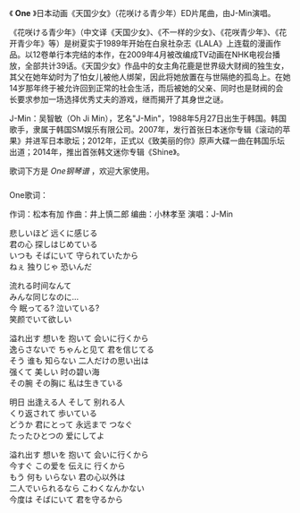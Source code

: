 

《 **One** 》日本动画《天国少女》（花咲ける青少年）ED片尾曲，由J-Min演唱。

  

《花咲ける青少年》（中文译《天国少女》、《不一样的少女》、《花咲青少年》、《花开青少年》等）是树夏实于1989年开始在白泉社杂志《LALA》上连载的漫画作品。以12卷单行本完结的本作，在2009年4月被改编成TV动画在NHK电视台播放，全部共计39话。《天国少女》作品中的女主角花鹿是世界级大财阀的独生女，其父在她年幼时为了怕女儿被他人绑架，因此将她放置在与世隔绝的孤岛上。在她14岁那年终于被允许回到正常的社会生活，而后被她的父亲、同时也是财阀的会长要求参加一场选择优秀丈夫的游戏，继而揭开了其身世之谜。

  

J-Min：吴智敏（Oh Ji
Min），艺名"J-Min"，1988年5月27日出生于韩国。韩国歌手，隶属于韩国SM娱乐有限公司。2007年，发行首张日本迷你专辑《滚动的苹果》并进军日本歌坛；2012年，正式以《致美丽的你》原声大碟一曲在韩国乐坛出道；2014年，推出首张韩文迷你专辑《Shine》。

  

歌词下方是 _One钢琴谱_ ，欢迎大家使用。

###  
One歌词：

作词：松本有加 作曲：井上慎二郎 编曲：小林孝至 演唱：J-Min  
  
  
悲しいほど 远くに感じる  
君の心 探しはじめている  
いつも そばにいて 守られていたから  
ねぇ 独りじゃ 恐いんだ

流れる时间なんて  
みんな同じなのに…  
今 眠ってる? 泣いている?  
笑颜でいて欲しい

溢れ出す 想いを 抱いて 会いに行くから  
逸らさないで ちゃんと见て 君を信じてる  
そう 谁も 知らない 二人だけの思い出は  
强くて 美しい 时の碧い海  
その腕 その胸に 私は生きている

明日 出逢える人 そして 别れる人  
くり返されて 歩いている  
どうか 君にとって 永远まで つなぐ  
たったひとつの 爱にしてよ

溢れ出す 想いを 抱いて 会いに行くから  
今すぐ この爱を 伝えに 行くから  
もう 何も いらない 君の心以外は  
二人でいられるなら こわくなんかない  
今度は そばにいて 君を守るから

  


